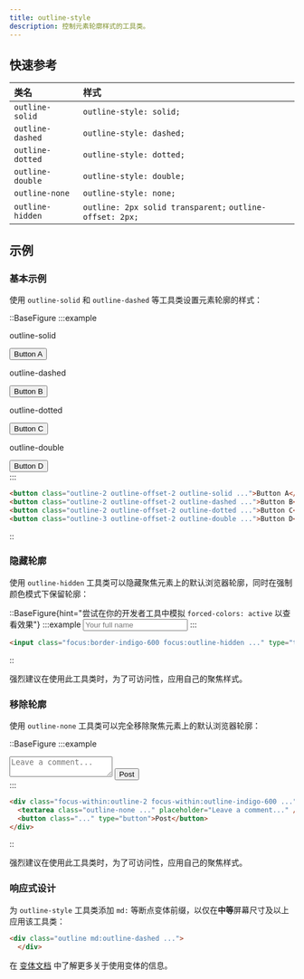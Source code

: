 ```yaml
---
title: outline-style
description: 控制元素轮廓样式的工具类。
---
```


## 快速参考

| 类名            | 样式                        |
| :-------------- | :-------------------------- |
| `outline-solid`   | `outline-style: solid;`     |
| `outline-dashed`  | `outline-style: dashed;`    |
| `outline-dotted`  | `outline-style: dotted;`    |
| `outline-double`  | `outline-style: double;`    |
| `outline-none`    | `outline-style: none;`      |
| `outline-hidden`  | `outline: 2px solid transparent;` `outline-offset: 2px;` |

## 示例

### 基本示例

使用 `outline-solid` 和 `outline-dashed` 等工具类设置元素轮廓的样式：

::BaseFigure
:::example
<div class="grid grid-cols-2 gap-x-4 gap-y-8 text-center text-sm font-semibold text-white">
  <div class="flex shrink-0 flex-col items-center">
    <p class="mb-3 text-center font-mono text-xs font-medium text-gray-500 dark:text-gray-400">outline-solid</p>
    <button class="rounded-md border border-gray-300 bg-white px-4 py-2 text-sm font-semibold text-gray-700 outline-2 outline-offset-2 outline-indigo-500 outline-solid dark:border-transparent dark:bg-gray-700 dark:text-gray-200">
      Button A
    </button>
  </div>
  <div class="flex shrink-0 flex-col items-center">
    <p class="mb-3 text-center font-mono text-xs font-medium text-gray-500 dark:text-gray-400">
      outline-dashed
    </p>
    <button class="rounded-md border border-gray-300 bg-white px-4 py-2 text-sm font-semibold text-gray-700 outline-2 outline-offset-2 outline-indigo-500 outline-dashed dark:border-transparent dark:bg-gray-700 dark:text-gray-200">
      Button B
    </button>
  </div>
  <div class="flex shrink-0 flex-col items-center">
    <p class="mb-3 text-center font-mono text-xs font-medium text-gray-500 dark:text-gray-400">
      outline-dotted
    </p>
    <button class="rounded-md border border-gray-300 bg-white px-4 py-2 text-sm font-semibold text-gray-700 outline-2 outline-offset-2 outline-indigo-500 outline-dotted dark:border-transparent dark:bg-gray-700 dark:text-gray-200">
      Button C
    </button>
  </div>
  <div class="flex shrink-0 flex-col items-center">
    <p class="mb-3 text-center font-mono text-xs font-medium text-gray-500 dark:text-gray-400">
      outline-double
    </p>
    <button class="rounded-md border border-gray-300 bg-white px-4 py-2 text-sm font-semibold text-gray-700 outline-3 outline-offset-2 outline-indigo-500 outline-double dark:border-transparent dark:bg-gray-700 dark:text-gray-200">
      Button D
    </button>
  </div>
</div>
:::

```html
<button class="outline-2 outline-offset-2 outline-solid ...">Button A</button>
<button class="outline-2 outline-offset-2 outline-dashed ...">Button B</button>
<button class="outline-2 outline-offset-2 outline-dotted ...">Button C</button>
<button class="outline-3 outline-offset-2 outline-double ...">Button D</button>
```
::

### 隐藏轮廓

使用 `outline-hidden` 工具类可以隐藏聚焦元素上的默认浏览器轮廓，同时在强制颜色模式下保留轮廓：

::BaseFigure{hint="尝试在你的开发者工具中模拟 `forced-colors: active` 以查看效果"}
:::example
<input
type="text"
placeholder="Your full name"
className="mx-auto block w-full max-w-xs border-b-2 border-gray-300 bg-gray-50 px-2 py-2 text-sm text-gray-800 focus:border-indigo-600 focus:outline-hidden dark:border-white/15 dark:bg-white/5 dark:text-white dark:focus:border-indigo-500"
/>
:::

```html
<input class="focus:border-indigo-600 focus:outline-hidden ..." type="text" />
```
::

强烈建议在使用此工具类时，为了可访问性，应用自己的聚焦样式。

### 移除轮廓

使用 `outline-none` 工具类可以完全移除聚焦元素上的默认浏览器轮廓：

::BaseFigure
:::example
<div class="mx-auto flex max-w-md flex-col rounded-lg outline-1 outline-gray-300 focus-within:outline-2 focus-within:outline-indigo-600 dark:bg-white/5 dark:outline-transparent dark:focus-within:outline-indigo-500">
  <textarea class="w-full resize-none p-2 outline-none" placeholder="Leave a comment..."></textarea>
  <button
    class="mr-2 mb-2 inline-flex items-center self-end rounded-md bg-indigo-600 px-3 py-1.5 text-sm font-semibold text-white shadow-xs hover:bg-indigo-500 focus:outline-2 focus:outline-offset-2 focus:outline-indigo-600"
    type="button"
  >
    Post
  </button>
</div>
:::

```html
<div class="focus-within:outline-2 focus-within:outline-indigo-600 ...">
  <textarea class="outline-none ..." placeholder="Leave a comment..." />
  <button class="..." type="button">Post</button>
</div>
```
::

强烈建议在使用此工具类时，为了可访问性，应用自己的聚焦样式。

### 响应式设计

为 `outline-style` 工具类添加 `md:` 等断点变体前缀，以仅在**中等**屏幕尺寸及以上应用该工具类：

```html
<div class="outline md:outline-dashed ...">
  </div>
```

在 [变体文档](https://tailwindcss.com/docs/hover-focus-and-other-states%23variants) 中了解更多关于使用变体的信息。

